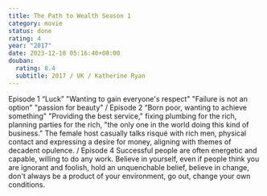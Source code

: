 ```yaml
---
title: The Path to Wealth Season 1
category: movie
status: done
rating: 4
year: "2017"
date: 2023-12-18 05:16:40+08:00
douban:
  rating: 8.4
  subtitle: 2017 / UK / Katherine Ryan
---
```


Episode 1 “Luck” "Wanting to gain everyone's respect" "Failure is not an option" "passion for beauty" / Episode 2 “Born poor, wanting to achieve something" "Providing the best service," fixing plumbing for the rich, planning parties for the rich, "the only one in the world doing this kind of business." The female host casually talks risqué with rich men, physical contact and expressing a desire for money, aligning with themes of decadent opulence. / Episode 4 Successful people are often energetic and capable, willing to do any work. Believe in yourself, even if people think you are ignorant and foolish, hold an unquenchable belief, believe in change, don't always be a product of your environment, go out, change your own conditions.
